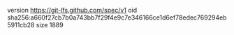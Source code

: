 version https://git-lfs.github.com/spec/v1
oid sha256:a660f27cb7b0a743bb7f29f4e9c7e346166ce1d6ef78edec769294eb5911cb28
size 1889
